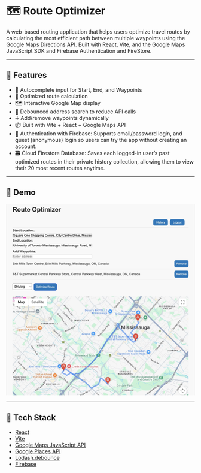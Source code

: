 # 🗺️ Route Optimizer

A web-based routing application that helps users optimize travel routes by calculating the most efficient path between multiple waypoints using the Google Maps Directions API. Built with React, Vite, and the Google Maps JavaScript SDK and Firebase Authentication and FireStore.

---

## 🚀 Features

- 📍 Autocomplete input for Start, End, and Waypoints
- 🔁 Optimized route calculation
- 🗺️ Interactive Google Map display
- 🧠 Debounced address search to reduce API calls
- ➕ Add/remove waypoints dynamically
- 📦 Built with Vite + React + Google Maps API
- 🔐 Authentication with Firebase: Supports email/password login, and guest (anonymous) login so users can try the app without creating an account.
- 🗃️ Cloud Firestore Database: Saves each logged-in user’s past optimized routes in their private history collection, allowing them to view their 20 most recent routes anytime.

---

## 📸 Demo

![screenshot](./Route_op.webp)

---

## 🧰 Tech Stack

- [React](https://react.dev/)
- [Vite](https://vitejs.dev/)
- [Google Maps JavaScript API](https://developers.google.com/maps/documentation/javascript/overview)
- [Google Places API](https://developers.google.com/maps/documentation/places/web-service/overview)
- [Lodash.debounce](https://lodash.com/docs/4.17.15#debounce)
- [Firebase](https://firebase.google.com/)
